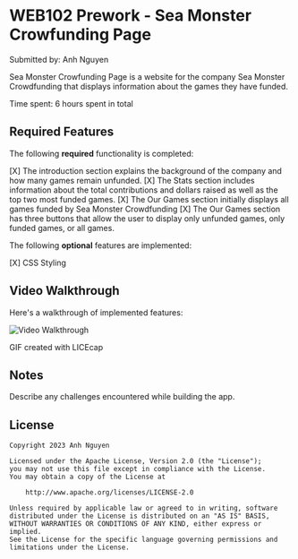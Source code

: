 # WEB102 Prework - Sea Monster Crowfunding Page

Submitted by: Anh Nguyen

Sea Monster Crowfunding Page is a website for the company Sea Monster Crowdfunding that displays information about the games they have funded.

Time spent: 6 hours spent in total

## Required Features

The following **required** functionality is completed:

[X] The introduction section explains the background of the company and how many games remain unfunded.
[X] The Stats section includes information about the total contributions and dollars raised as well as the top two most funded games.
[X] The Our Games section initially displays all games funded by Sea Monster Crowdfunding
[X] The Our Games section has three buttons that allow the user to display only unfunded games, only funded games, or all games.

The following **optional** features are implemented:

[X] CSS Styling

## Video Walkthrough

Here's a walkthrough of implemented features:

<img src='assets\web102_prework.gif' title='Video Walkthrough' width='' alt='Video Walkthrough' />

GIF created with LICEcap

## Notes

Describe any challenges encountered while building the app.

## License

    Copyright 2023 Anh Nguyen

    Licensed under the Apache License, Version 2.0 (the "License");
    you may not use this file except in compliance with the License.
    You may obtain a copy of the License at

        http://www.apache.org/licenses/LICENSE-2.0

    Unless required by applicable law or agreed to in writing, software
    distributed under the License is distributed on an "AS IS" BASIS,
    WITHOUT WARRANTIES OR CONDITIONS OF ANY KIND, either express or implied.
    See the License for the specific language governing permissions and
    limitations under the License.
